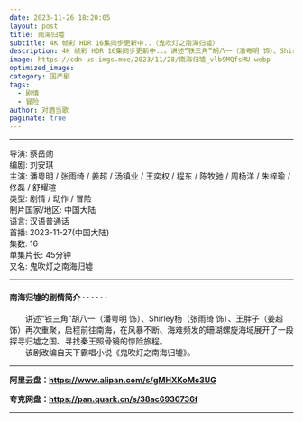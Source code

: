 ```yaml
---
date: 2023-11-26 18:20:05
layout: post
title: 南海归墟
subtitle: 4K 帧彩 HDR 16集同步更新中..（鬼吹灯之南海归墟）
description: 4K 帧彩 HDR 16集同步更新中..。讲述“铁三角”胡八一（潘粤明 饰）、Shirley杨（张雨绮 饰）、王胖子（姜超 饰）再次重聚，启程前往南海，在风暴不断、海难频发的珊瑚螺旋海域展开了一段探寻归墟之国、寻找秦王照骨镜的惊险旅程。...
image: https://cdn-us.imgs.moe/2023/11/28/南海归墟_vlb9MQfsMU.webp
optimized_image: 
category: 国产剧
tags:
  - 剧情
  - 冒险
author: 对酒当歌
paginate: true
---
```


---

导演: 蔡岳勋  
编剧: 刘安琪  
主演: 潘粤明 / 张雨绮 / 姜超 / 汤镇业 / 王奕权 / 程东 / 陈牧驰 / 周杨洋 / 朱梓瑜 / 佟磊 / 舒耀瑄  
类型: 剧情 / 动作 / 冒险  
制片国家/地区: 中国大陆  
语言: 汉语普通话  
首播: 2023-11-27(中国大陆)  
集数: 16  
单集片长: 45分钟  
又名: 鬼吹灯之南海归墟  

---

#### 南海归墟的剧情简介 · · · · · ·

　　讲述“铁三角”胡八一（潘粤明 饰）、Shirley杨（张雨绮 饰）、王胖子（姜超 饰）再次重聚，启程前往南海，在风暴不断、海难频发的珊瑚螺旋海域展开了一段探寻归墟之国、寻找秦王照骨镜的惊险旅程。  
　　该剧改编自天下霸唱小说《鬼吹灯之南海归墟》。  

---

**阿里云盘：<https://www.alipan.com/s/gMHXKoMc3UG>**

**夸克网盘：<https://pan.quark.cn/s/38ac6930736f>**

---

